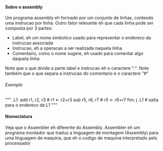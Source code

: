 #### Sobre o assembly

Um programa assembly eh formado por um conjunto de linhas, contendo uma instrucao por linha. Outro fator relevante eh que cada linha pode ser composta por 3 partes: 
 - Label, eh um nome simbolico usado para representar o endereco da instrucao associada
 - Instrucao, eh a operacao a ser realizada naquela linha
 - Comentario, como o nome sugere, eh usado para comentar algo daquela linha

Note que o que divide a parte label e instrucao eh o caractere ":".
Note também que o que separa a instrucao do comentario é o caractere "#"

###### Exemplo
"""
.L1:    add r1, r2, r3      # r1 <- r2+r3
        sub r5, r6, r7      # r5 <- r6+r7
fim:    j   .L1             # salta para o endereco de L1
"""


#### Nomeclatura
Veja que o Assembler eh diferente do Assembly. Assembler eh um programa montador que traduz a linguagem de montagem (Assembly) para uma linguagem de maquina, que eh o codigo de maquina interpretado pelo processador


